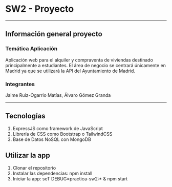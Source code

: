 # SW2 - Proyecto

---

## Información general proyecto

### Temática Aplicación

Aplicación web para el alquiler y compraventa de viviendas destinado principalmente a estudiantes. El área de negocio se centrará únicamente en Madrid ya que se utilizará la API del Ayuntamiento de Madrid.

### Integrantes

Jaime Ruiz-Ogarrio Matías,
Álvaro Gómez Granda

---

## Tecnologías

1. ExpressJS como framework de JavaScript
2. Librería de CSS como Bootstrap o TailwindCSS
3. Base de Datos NoSQL con MongoDB

## Utilizar la app

1. Clonar el repositorio
2. Instalar las dependencias: npm install
3. Iniciar la app: seT DEBUG=practica-sw2:* & npm start

